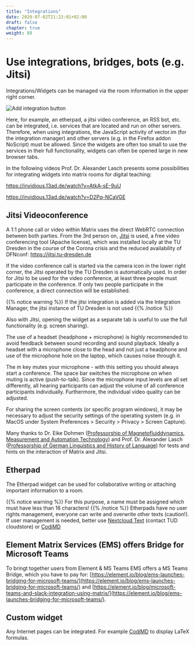 ```yaml
---
title: "Integrations"
date: 2020-07-02T21:23:01+02:00
draft: false
chapter: true
weight: 80
---
```


# Use integrations, bridges, bots (e.g. Jitsi)

Integrations/Widgets can be managed via the room information in the upper right corner.

![Add integration button](/images/01_Widgets_en.png)

Here, for example, an etherpad, a jitsi video conference, an RSS bot, etc. can be integrated, i.e. services that are located and run on other servers. Therefore, when using integrations, the JavaScript activity of vector.im (for the integration manager) and other servers (e.g. in the Firefox addon NoScript) must be allowed. Since the widgets are often too small to use the services in their full functionality, widgets can often be opened large in new browser tabs.

In the following videos Prof. Dr. Alexander Lasch presents some possibilities for integrating widgets into matrix rooms for digital teaching:

https://invidious.13ad.de/watch?v=AtkA-sE-9uU

https://invidious.13ad.de/watch?v=D2Pq-NCaVGE

## Jitsi Videoconference

A 1:1 phone call or video within Matrix uses the direct WebRTC connection between both parties. From the 3rd person on, [Jitsi](https://de.wikipedia.org/wiki/Jitsi) is used, a free video conferencing tool (Apache license), which was installed locally at the TU Dresden in the course of the Corona crisis and the reduced availability of DFNconf: https://jitsi.tu-dresden.de

If the video conference call is started via the camera icon in the lower right corner, the Jitsi operated by the TU Dresden is automatically used. In order for Jitsi to be used for the video conference, at least three people must participate in the conference. If only two people participate in the conference, a direct connection will be established.

{{% notice warning %}}
If the jitsi integration is added via the Integration Manager, the jitsi instance of TU Dresden is not used
{{% /notice %}}

Also with Jitsi, opening the widget as a separate tab is useful to use the full functionality (e.g. screen sharing). 

The use of a headset (headphone + microphone) is highly recommended to avoid feedback between sound recording and sound playback. Ideally a headset with a microphone close to the head and not just a headphone and use of the microphone hole on the laptop, which causes noise through it.

The m key mutes your microphone - with this setting you should always start a conference. The space bar switches the microphone on when muting is active (push-to-talk). Since the microphone input levels are all set differently, all hearing participants can adjust the volume of all conference participants individually. Furthermore, the individual video quality can be adjusted. 

For sharing the screen contents (or specific program windows), it may be necessary to adjust the security settings of the operating system (e.g. in MacOS under System Preferences > Security > Privacy > Screen Capture).

Many thanks to Dr. Eike Dohmen ([Professorship of Magnetofluiddynamics, Measurement and Automation Technology](https://tu-dresden.de/ing/maschinenwesen/imd/mfd)) and Prof. Dr. Alexander Lasch ([Professorship of German Linguistics and History of Language](http://tu-dresden.de/gsw/slk/germanistik/gls/)) for tests and hints on the interaction of Matrix and Jitsi.

## Etherpad

The Etherpad widget can be used for collaborative writing or attaching important information to a room.

{{% notice warning %}}
For this purpose, a name must be assigned which must have less than 16 characters!
{{% /notice %}}
Etherpads have no user rights management, everyone can write and overwrite other texts (caution!). If user management is needed, better use [Nextcloud Text](https://github.com/nextcloud/text) (contact TUD cloudstore) or [CodiMD](https://md.inf.tu-dresden.de/)


## Element Matrix Services (EMS) offers Bridge for Microsoft Teams

To bringt together users from Element & MS Teams EMS offers a MS Teams Bridge, which you have to pay for:
[https://element.io/blog/ems-launches-bridging-for-microsoft-teams/](https://element.io/blog/ems-launches-bridging-for-microsoft-teams/) and [https://element.io/blog/microsoft-teams-and-slack-integration-using-matrix/](https://element.io/blog/ems-launches-bridging-for-microsoft-teams/).


## Custom widget

Any Internet pages can be integrated. For example [CodiMD](https://md.inf.tu-dresden.de/) to display LaTeX formulas.



